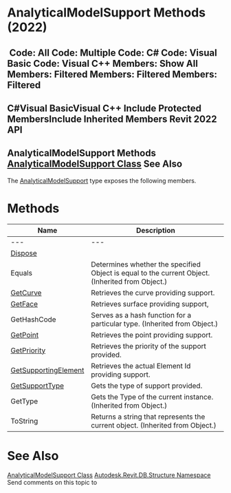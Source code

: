 # AnalyticalModelSupport Methods (2022)

﻿
 Code: All Code: Multiple Code: C# Code: Visual Basic Code: Visual C++  Members: Show All Members: Filtered Members: Filtered Members: Filtered   
---  
C#Visual BasicVisual C++
Include Protected MembersInclude Inherited Members
Revit 2022 API  
---  
AnalyticalModelSupport Methods  
[AnalyticalModelSupport Class](5495eff0-e9d3-4319-4608-a80891bff861.md "AnalyticalModelSupport Class") See Also  
---  
The [AnalyticalModelSupport](5495eff0-e9d3-4319-4608-a80891bff861.md "AnalyticalModelSupport Class") type exposes the following members.
# Methods
| Name | Description |
| --- | --- |
| --- | --- | --- |
| [Dispose](26dc3fb0-6a3e-3e97-1804-5e5c6e2406d8.md "Dispose Method") |
| Equals | Determines whether the specified Object is equal to the current Object. (Inherited from Object.) |
| [GetCurve](a8c1ac4f-a4b3-2257-5f7b-6372d1c9b4e7.md "GetCurve Method") | Retrieves the curve providing support. |
| [GetFace](8d642c2b-8518-23ae-27b1-0cd2ad907e25.md "GetFace Method") | Retrieves surface providing support, |
| GetHashCode | Serves as a hash function for a particular type.  (Inherited from Object.) |
| [GetPoint](86ad409d-2b46-6d72-4980-744d26b97f8d.md "GetPoint Method") | Retrieves the point providing support. |
| [GetPriority](4e3894c9-9bbc-0fad-0ce3-70254c6df427.md "GetPriority Method") | Retrieves the priority of the support provided. |
| [GetSupportingElement](2ba62964-ffb0-8609-233a-6efa4edd348e.md "GetSupportingElement Method") | Retrieves the actual Element Id providing support. |
| [GetSupportType](13282af6-3eac-8dab-45ae-e5544eddd5a3.md "GetSupportType Method") | Gets the type of support provided. |
| GetType | Gets the Type of the current instance. (Inherited from Object.) |
| ToString | Returns a string that represents the current object. (Inherited from Object.) |

# See Also
[AnalyticalModelSupport Class](5495eff0-e9d3-4319-4608-a80891bff861.md "AnalyticalModelSupport Class")
[Autodesk.Revit.DB.Structure Namespace](d586b341-f687-9d90-e96d-255806b7d4fc.md "Autodesk.Revit.DB.Structure Namespace")
Send comments on this topic to 